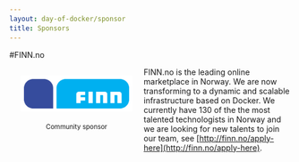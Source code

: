 ```yaml
---
layout: day-of-docker/sponsor
title: Sponsors
---
```

#FINN.no
<div style="width:200px;float:left;padding:20px">
  <div style="height:60px;position:relative;">
    <a href="http://www.finn.no" target="_blank"><img style="position: absolute; bottom: 0;width:200px" src="/sponsors/logos/finn_4x2.png" /></a>
  </div>
  <div style="height:40px;text-align:center;font-size:82%;padding-top:20px;">Community sponsor</div>
</div>

FINN.no is the leading online marketplace in Norway. We are now transforming to a dynamic and scalable infrastructure based on Docker. We currently have 130 of the the most talented technologists in Norway and we are looking for new talents to join our team, see [http://finn.no/apply-here](http://finn.no/apply-here).
